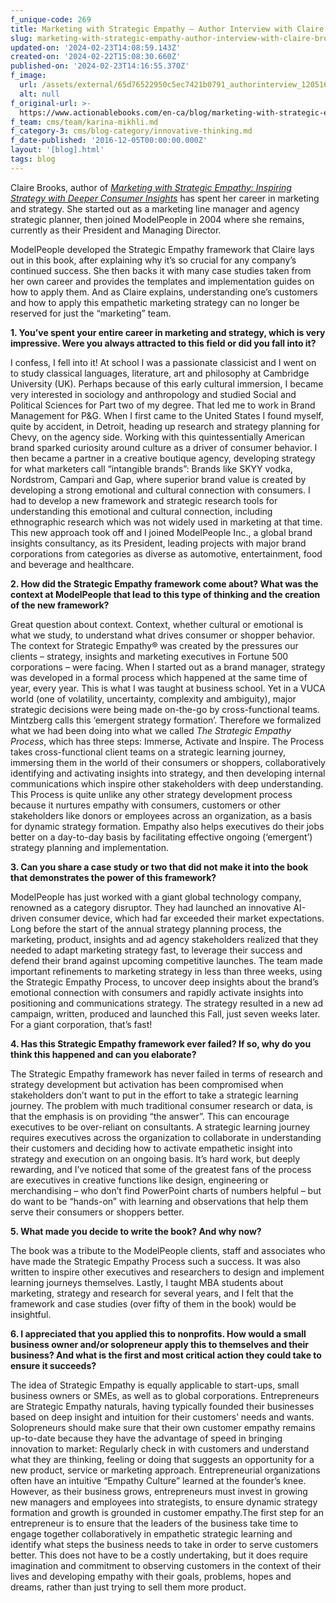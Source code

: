 ```yaml
---
f_unique-code: 269
title: Marketing with Strategic Empathy — Author Interview with Claire Brooks
slug: marketing-with-strategic-empathy-author-interview-with-claire-brooks
updated-on: '2024-02-23T14:08:59.143Z'
created-on: '2024-02-22T15:08:30.660Z'
published-on: '2024-02-23T14:16:55.370Z'
f_image:
  url: /assets/external/65d76522950c5ec7421b0791_authorinterview_120516.jpeg
  alt: null
f_original-url: >-
  https://www.actionablebooks.com/en-ca/blog/marketing-with-strategic-empathy-author-interview-with-claire-brooks/
f_team: cms/team/karina-mikhli.md
f_category-3: cms/blog-category/innovative-thinking.md
f_date-published: '2016-12-05T00:00:00.000Z'
layout: '[blog].html'
tags: blog
---
```


Claire Brooks, author of [_Marketing with Strategic Empathy: Inspiring Strategy with Deeper Consumer Insights_](https://www.amazon.com/Marketing-Strategic-Empathy-Inspiring-Strategy-ebook/dp/B01JAS0JZS/ref=mt_kindle?_encoding=UTF8&me=) has spent her career in marketing and strategy. She started out as a marketing line manager and agency strategic planner, then joined ModelPeople in 2004 where she remains, currently as their President and Managing Director.

ModelPeople developed the Strategic Empathy framework that Claire lays out in this book, after explaining why it’s so crucial for any company’s continued success. She then backs it with many case studies taken from her own career and provides the templates and implementation guides on how to apply them. And as Claire explains, understanding one’s customers and how to apply this empathetic marketing strategy can no longer be reserved for just the “marketing” team.

**1\. You’ve spent your entire career in marketing and strategy, which is very impressive. Were you always attracted to this field or did you fall into it?**  

I confess, I fell into it! At school I was a passionate classicist and I went on to study classical languages, literature, art and philosophy at Cambridge University (UK). Perhaps because of this early cultural immersion, I became very interested in sociology and anthropology and studied Social and Political Sciences for Part two of my degree. That led me to work in Brand Management for P&G. When I first came to the United States I found myself, quite by accident, in Detroit, heading up research and strategy planning for Chevy, on the agency side. Working with this quintessentially American brand sparked curiosity around culture as a driver of consumer behavior. I then became a partner in a creative boutique agency, developing strategy for what marketers call “intangible brands”: Brands like SKYY vodka, Nordstrom, Campari and Gap, where superior brand value is created by developing a strong emotional and cultural connection with consumers. I had to develop a new framework and strategic research tools for understanding this emotional and cultural connection, including ethnographic research which was not widely used in marketing at that time. This new approach took off and I joined ModelPeople Inc., a global brand insights consultancy, as its President, leading projects with major brand corporations from categories as diverse as automotive, entertainment, food and beverage and healthcare.

**2\. How did the Strategic Empathy framework come about? What was the context at ModelPeople that lead to this type of thinking and the creation of the new framework?**

Great question about context. Context, whether cultural or emotional is what we study, to understand what drives consumer or shopper behavior. The context for Strategic Empathy® was created by the pressures our clients – strategy, insights and marketing executives in Fortune 500 corporations – were facing. When I started out as a brand manager, strategy was developed in a formal process which happened at the same time of year, every year. This is what I was taught at business school. Yet in a VUCA world (one of volatility, uncertainty, complexity and ambiguity), major strategic decisions were being made on-the-go by cross-functional teams. Mintzberg calls this ‘emergent strategy formation’. Therefore we formalized what we had been doing into what we called _The Strategic Empathy Process_, which has three steps: Immerse, Activate and Inspire. The Process takes cross-functional client teams on a strategic learning journey, immersing them in the world of their consumers or shoppers, collaboratively identifying and activating insights into strategy, and then developing internal communications which inspire other stakeholders with deep understanding. This Process is quite unlike any other strategy development process because it nurtures empathy with consumers, customers or other stakeholders like donors or employees across an organization, as a basis for dynamic strategy formation. Empathy also helps executives do their jobs better on a day-to-day basis by facilitating effective ongoing (‘emergent’) strategy planning and implementation.

**3\. Can you share a case study or two that did not make it into the book that demonstrates the power of this framework?**

ModelPeople has just worked with a giant global technology company, renowned as a category disruptor. They had launched an innovative AI-driven consumer device, which had far exceeded their market expectations. Long before the start of the annual strategy planning process, the marketing, product, insights and ad agency stakeholders realized that they needed to adapt marketing strategy fast, to leverage their success and defend their brand against upcoming competitive launches. The team made important refinements to marketing strategy in less than three weeks, using the Strategic Empathy Process, to uncover deep insights about the brand’s emotional connection with consumers and rapidly activate insights into positioning and communications strategy. The strategy resulted in a new ad campaign, written, produced and launched this Fall, just seven weeks later. For a giant corporation, that’s fast!

**4\. Has this Strategic Empathy framework ever failed? If so, why do you think this happened and can you elaborate?**

The Strategic Empathy framework has never failed in terms of research and strategy development but activation has been compromised when stakeholders don’t want to put in the effort to take a strategic learning journey. The problem with much traditional consumer research or data, is that the emphasis is on providing “the answer”. This can encourage executives to be over-reliant on consultants. A strategic learning journey requires executives across the organization to collaborate in understanding their customers and deciding how to activate empathetic insight into strategy and execution on an ongoing basis. It’s hard work, but deeply rewarding, and I’ve noticed that some of the greatest fans of the process are executives in creative functions like design, engineering or merchandising – who don’t find PowerPoint charts of numbers helpful – but do want to be “hands-on” with learning and observations that help them serve their consumers or shoppers better.

**5\. What made you decide to write the book? And why now?**

The book was a tribute to the ModelPeople clients, staff and associates who have made the Strategic Empathy Process such a success. It was also written to inspire other executives and researchers to design and implement learning journeys themselves. Lastly, I taught MBA students about marketing, strategy and research for several years, and I felt that the framework and case studies (over fifty of them in the book) would be insightful.

**6\. I appreciated that you applied this to nonprofits. How would a small business owner and/or solopreneur apply this to themselves and their business? And what is the first and most critical action they could take to ensure it succeeds?**

The idea of Strategic Empathy is equally applicable to start-ups, small business owners or SMEs, as well as to global corporations. Entrepreneurs are Strategic Empathy naturals, having typically founded their businesses based on deep insight and intuition for their customers’ needs and wants. Solopreneurs should make sure that their own customer empathy remains up-to-date because they have the advantage of speed in bringing innovation to market: Regularly check in with customers and understand what they are thinking, feeling or doing that suggests an opportunity for a new product, service or marketing approach. Entrepreneurial organizations often have an intuitive “Empathy Culture” learned at the founder’s knee. However, as their business grows, entrepreneurs must invest in growing new managers and employees into strategists, to ensure dynamic strategy formation and growth is grounded in customer empathy.The first step for an entrepreneur is to ensure that the leaders of the business take time to engage together collaboratively in empathetic strategic learning and identify what steps the business needs to take in order to serve customers better. This does not have to be a costly undertaking, but it does require imagination and commitment to observing customers in the context of their lives and developing empathy with their goals, problems, hopes and dreams, rather than just trying to sell them more product.

